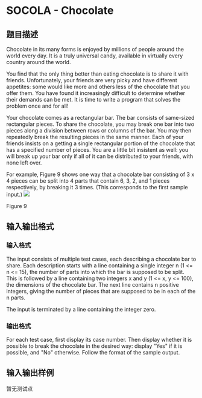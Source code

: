 # SOCOLA - Chocolate

## 题目描述

Chocolate in its many forms is enjoyed by millions of people around the world every day. It is a truly universal candy, available in virtually every country around the world.

You find that the only thing better than eating chocolate is to share it with friends. Unfortunately, your friends are very picky and have different appetites: some would like more and others less of the chocolate that you offer them. You have found it increasingly difficult to determine whether their demands can be met. It is time to write a program that solves the problem once and for all!

Your chocolate comes as a rectangular bar. The bar consists of same-sized rectangular pieces. To share the chocolate, you may break one bar into two pieces along a division between rows or columns of the bar. You may then repeatedly break the resulting pieces in the same manner. Each of your friends insists on a getting a single rectangular portion of the chocolate that has a specified number of pieces. You are a little bit insistent as well: you will break up your bar only if all of it can be distributed to your friends, with none left over.

For example, Figure 9 shows one way that a chocolate bar consisting of 3 x 4 pieces can be split into 4 parts that contain 6, 3, 2, and 1 pieces respectively, by breaking it 3 times. (This corresponds to the first sample input.) ![](https://cdn.luogu.com.cn/upload/vjudge_pic/SP6072/1ba6541b02961a922abc77d60ebd0c6559ce519b.png)

Figure 9

## 输入输出格式

### 输入格式

The input consists of multiple test cases, each describing a chocolate bar to share. Each description starts with a line containing a single integer n (1 <= n <= 15), the number of parts into which the bar is supposed to be split. This is followed by a line containing two integers x and y (1 <= x, y <= 100), the dimensions of the chocolate bar. The next line contains n positive integers, giving the number of pieces that are supposed to be in each of the n parts.

The input is terminated by a line containing the integer zero.

### 输出格式

 For each test case, first display its case number. Then display whether it is possible to break the chocolate in the desired way: display "Yes" if it is possible, and "No" otherwise. Follow the format of the sample output.

## 输入输出样例

暂无测试点

